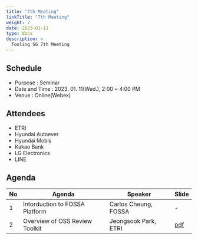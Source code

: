 ```yaml
---
title: "7th Meeting"
linkTitle: "7th Meeting"
weight: 7
date: 2023-01-11
type: docs
description: >
  Tooling SG 7th Meeting
---
```


## Schedule

* Purpose : Seminar
* Date and Time : 2023. 01. 11(Wed.), 2:00 ~ 4:00 PM
* Venue : Online(Webex)

## Attendees
* ETRI
* Hyundai Autoever
* Hyundai Mobis
* Kakao Bank
* LG Electronics
* LINE

## Agenda
| No | Agenda           | Speaker | Slide |
|----|-----------------|------|------|
| 1  | Intorduction to FOSSA Platform | Carlos Cheung, FOSSA | - |
| 2  | Overview of OSS Review Toolkit | Jeongsook Park, ETRI | [pdf](./Session2_ETRI.pdf) |